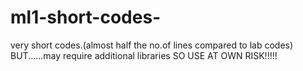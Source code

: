 # ml1-short-codes-
very short codes.(almost half the no.of lines compared to lab codes)
BUT......may require additional libraries
SO USE AT OWN RISK!!!!!
